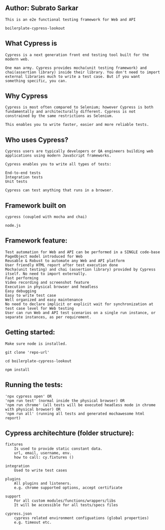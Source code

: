 Author: Subrato Sarkar
------------------------------
```
This is an e2e functional testing framework for Web and API

boilerplate-cypress-lookout

````

What Cypress is
---------------------------------
```
Cypress is a next generation front end testing tool built for the modern web.

One man army. Cypress provides mocha(unit testing framework) and chai(assertion library) inside their library. You don't need to import external libraries much to write a test case. But if you want something specific, you can.

```

Why Cypress
--------------------------------
```
Cypress is most often compared to Selenium; however Cypress is both fundamentally and architecturally different. Cypress is not constrained by the same restrictions as Selenium.

This enables you to write faster, easier and more reliable tests.

```

Who uses Cypress?
---------------------------------
```
Cypress users are typically developers or QA engineers building web applications using modern JavaScript frameworks.

Cypress enables you to write all types of tests:

End-to-end tests
Integration tests
Unit tests

Cypress can test anything that runs in a browser.

```

Framework built on
------------------------------
```
cypress (coupled with mocha and chai)

node.js

```

Framework feature:
---------------------------------
```
Test automation for Web and API can be performed in a SINGLE code-base
PageObject model introduced for Web
Reusable & Robust to automate any Web and API platform
User friendly HTML report after test execution done
Mocha(unit testing) and chai (assertion library) provided by Cypress itself. No need to import externally.
Fast performing
Video recording and screenshot feature
Execution in physical browser and headless
Easy debugging
Easy to write test case
Well organized and easy maintenance
No need to declare implicit or explicit wait for synchronization at test case level for Web testing
User can run Web and API test scenarios on a single run instance, or separate instances, as per requirement.

```

Getting started:
------------------------------
```
Make sure node is installed.

git clone 'repo-url'

cd boilerplate-cypress-lookout

npm install

```

Running the tests:
-------------------
```
'npx cypress open' OR 
'npm run test' (normal inside the physical browser) OR
'npm run chrome' (all tests will be executed headless mode in chrome with physical browser) OR
'npm run all' (running all tests and generated mochawesome html report)

```

Cypress architechture (folder structure):
-----------------------------------------
```
fixtures
    Is used to provide static constant data.
    url, email, username, env.
    how to call: cy.fixtures ()

integration
    Used to write test cases

plugins
    All plugins and listeners.
    e.g. chrome supported options, accept certificate

support
    For all custom modules/functions/wrappers/libs
    It will be accessible for all tests/specs files 

cypress.json
    cypress related environment configuations (global properties)
    e.g. timeout etc.

```